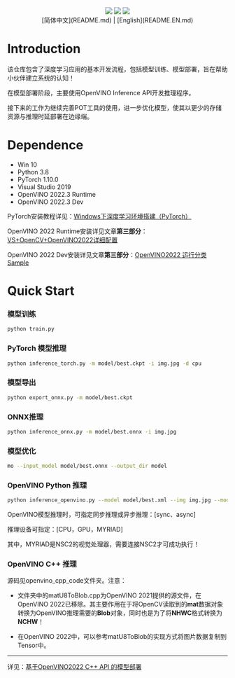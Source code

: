 <div align="center">
   <a href="https://img.shields.io/badge/Nickname-阿斌~-blue"><img src="https://img.shields.io/badge/Nickname-阿斌~-blue.svg"></a>
   <a href="https://img.shields.io/badge/Hello-Buddy~-red"><img src="https://img.shields.io/badge/Hello-Buddy~-red.svg"></a>
   <a href="https://img.shields.io/badge/Enjoy-Yourself-brightgreen"><img src="https://img.shields.io/badge/Enjoy-Yourself-brightgreen.svg"></a>
</div>
<div align="center">
  [简体中文](README.md) | [English](README.EN.md)
</div>

# Introduction

该仓库包含了深度学习应用的基本开发流程，包括模型训练、模型部署，旨在帮助小伙伴建立系统的认知！

在模型部署阶段，主要使用OpenVINO Inference API开发推理程序。

接下来的工作为继续完善POT工具的使用，进一步优化模型，使其以更少的存储资源与推理时延部署在边缘端。

# Dependence

- Win 10
- Python 3.8
- PyTorch 1.10.0
- Visual Studio 2019
- OpenVINO 2022.3 Runtime
- OpenVINO 2022.3 Dev

PyTorch安装教程详见：[Windows下深度学习环境搭建（PyTorch）](https://zhuanlan.zhihu.com/p/538386791)

OpenVINO 2022 Runtime安装详见文章**第三部分**：[VS+OpenCV+OpenVINO2022详细配置](https://zhuanlan.zhihu.com/p/603685184)

OpenVINO 2022 Dev安装详见文章**第三部分**：[OpenVINO2022 运行分类Sample](https://zhuanlan.zhihu.com/p/603740365)

# Quick Start

### 模型训练

```bash
python train.py
```

### PyTorch 模型推理

```bash
python inference_torch.py -m model/best.ckpt -i img.jpg -d cpu
```

### 模型导出

```bash
python export_onnx.py -m model/best.ckpt
```

### ONNX推理

```bash
python inference_onnx.py -m model/best.onnx -i img.jpg
```

### 模型优化

```bash
mo --input_model model/best.onnx --output_dir model
```

### OpenVINO Python 推理

```bash
python inference_openvino.py --model model/best.xml --img img.jpg --mode sync --device CPU
```

OpenVINO模型推理时，可指定同步推理或异步推理：[sync、async]

推理设备可指定：[CPU，GPU，MYRIAD]

其中，MYRIAD是NSC2的视觉处理器，需要连接NSC2才可成功执行！

### OpenVINO C++ 推理

源码见openvino_cpp_code文件夹。注意：

- 文件夹中的matU8ToBlob.cpp为OpenVINO 2021提供的源文件，在OpenVINO 2022已移除。其主要作用在于将OpenCV读取到的**mat**数据对象转换为OpenVINO推理需要的**Blob**对象，同时也是为了将**NHWC**格式转换为**NCHW**！

- 在OpenVINO 2022中，可以参考matU8ToBlob的实现方式将图片数据复制到Tensor中。

---

详见：[基于OpenVINO2022 C++ API 的模型部署](https://zhuanlan.zhihu.com/p/604351639)
